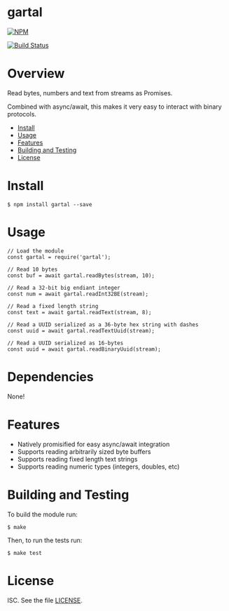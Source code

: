 # gartal

[![NPM](https://nodei.co/npm/gartal.png?downloads=true&downloadRank=true&stars=true)](https://nodei.co/npm/gartal/)

[![Build Status](https://travis-ci.org/sehrope/node-gartal.svg?branch=master)](https://travis-ci.org/sehrope/node-gartal)

# Overview
Read bytes, numbers and text from streams as Promises.

Combined with async/await, this makes it very easy to interact with binary protocols.

* [Install](#install)
* [Usage](#usage)
* [Features](#features)
* [Building and Testing](#building-and-testing)
* [License](#license)

# Install

    $ npm install gartal --save

# Usage

    // Load the module
    const gartal = require('gartal');

    // Read 10 bytes
    const buf = await gartal.readBytes(stream, 10);

    // Read a 32-bit big endiant integer
    const num = await gartal.readInt32BE(stream);

    // Read a fixed length string
    const text = await gartal.readText(stream, 8);

    // Read a UUID serialized as a 36-byte hex string with dashes
    const uuid = await gartal.readTextUuid(stream);

    // Read a UUID serialized as 16-bytes
    const uuid = await gartal.readBinaryUuid(stream);

# Dependencies

None!

# Features
* Natively promisified for easy async/await integration
* Supports reading arbitrarily sized byte buffers
* Supports reading fixed length text strings
* Supports reading numeric types (integers, doubles, etc)

# Building and Testing
To build the module run:

    $ make

Then, to run the tests run:

    $ make test

# License
ISC. See the file [LICENSE](LICENSE).
